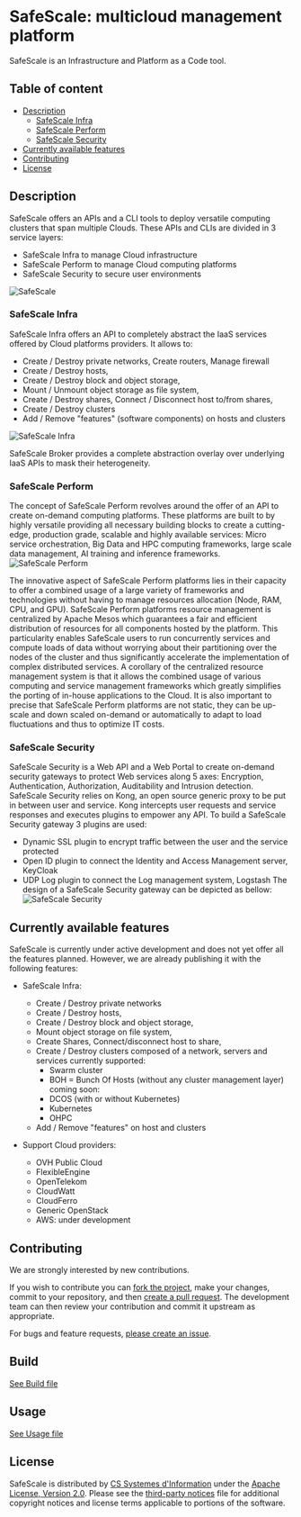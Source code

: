 # SafeScale: multicloud management platform

SafeScale is an Infrastructure and Platform as a Code tool.

## Table of content
  - [Description](#description)
    - [SafeScale Infra](#safescale-safescale)
    - [SafeScale Perform](#safescale-perform)
    - [SafeScale Security](#safescale-security)
  - [Currently available features](#currently-available-features)
  - [Contributing](#contributing)
  - [License](#license)

## Description
SafeScale offers an APIs and a CLI tools to deploy versatile computing clusters that span multiple Clouds. These APIs and CLIs are divided in 3 service layers:

- SafeScale Infra to manage Cloud infrastructure
- SafeScale Perform to manage Cloud computing platforms
- SafeScale Security to secure user environments

![SafeScale](doc/img/SafeScale.png "SafeScale")

### SafeScale Infra

SafeScale Infra offers an API to completely abstract the IaaS services offered by Cloud platforms providers.
It allows to:

- Create / Destroy private networks, Create routers, Manage firewall
- Create / Destroy hosts,
- Create / Destroy block and object storage,
- Mount / Unmount object storage as file system,
- Create / Destroy shares, Connect / Disconnect host to/from shares,
- Create / Destroy clusters
- Add / Remove "features" (software components) on hosts and clusters

![SafeScale Infra](doc/img/SafeScale_Infra.png "SafeScale Broker")

SafeScale Broker provides a complete abstraction overlay over underlying IaaS APIs to mask their heterogeneity.

### SafeScale Perform

The concept of SafeScale Perform revolves around the offer of an API to create on-demand computing platforms. These platforms are built to by highly versatile providing all necessary building blocks to create a cutting-edge, production grade, scalable and highly available services: Micro service orchestration, Big Data and HPC computing frameworks, large scale data management, AI training and inference frameworks.
![SafeScale Perform](doc/img/SafeScale_Perform.png "SafeScale Perform")

The innovative aspect of SafeScale Perform platforms lies in their capacity to offer a combined usage of a large variety of frameworks and technologies without having to manage resources allocation (Node, RAM, CPU, and GPU).
SafeScale Perform platforms resource management is centralized by Apache Mesos which guarantees a fair and efficient distribution of resources for all components hosted by the platform. This particularity enables SafeScale users to run concurrently services and compute loads of data without worrying about their partitioning over the nodes of the cluster and thus significantly accelerate the implementation of complex distributed services.
A corollary of the centralized resource management system is that it allows the combined usage of various computing and service management frameworks which greatly simplifies the porting of in-house applications to the Cloud.
It is also important to precise that SafeScale Perform platforms are not static, they can be up-scale and down scaled on-demand or automatically to adapt to load fluctuations and thus to optimize IT costs.

### SafeScale Security

SafeScale Security is a Web API and a Web Portal to create on-demand security gateways to protect Web services along 5 axes: Encryption, Authentication, Authorization, Auditability and Intrusion detection.
SafeScale Security relies on Kong, an open source generic proxy to be put in between user and service. Kong intercepts user requests and service responses and executes plugins to empower any API. To build a SafeScale Security gateway 3 plugins are used:
- Dynamic SSL plugin to encrypt traffic between the user and the service protected
- Open ID plugin to connect the Identity and Access Management server, KeyCloak
- UDP Log plugin to connect the Log management system, Logstash
The design of a SafeScale Security gateway can be depicted as bellow:
![SafeScale Security](doc/img/SafeScale_Security.png "SafeScale Security")

## Currently available features
SafeScale is currently under active development and does not yet offer all the features planned. However, we are already publishing it with the following features:

  - SafeScale Infra:
    - Create / Destroy private networks
    - Create / Destroy hosts,
    - Create / Destroy block and object storage,
    - Mount object storage on file system,
    - Create Shares, Connect/disconnect host to share,
    - Create / Destroy clusters composed of a network, servers and services
      currently supported:
        - Swarm cluster
        - BOH = Bunch Of Hosts (without any cluster management layer)
      coming soon:
        - DCOS (with or without Kubernetes)
        - Kubernetes
        - OHPC
    - Add / Remove "features" on host and clusters

 - Support Cloud providers:
    - OVH Public Cloud
    - FlexibleEngine
    - OpenTelekom
    - CloudWatt
    - CloudFerro
    - Generic OpenStack
    - AWS: under development


## Contributing

We are strongly interested by new contributions.

If you wish to contribute you can [fork the project](https://help.github.com/forking/), make your changes, commit to your repository, and then [create a pull request](https://help.github.com/articles/creating-a-pull-request-from-a-fork/). The development team can then review your contribution and commit it upstream as appropriate.

For bugs and feature requests, [please create an issue](../../issues/new).

## Build
  [See Build file](doc/build/BUILDING.md)

## Usage
  [See Usage file](doc/USAGE.md)

## License

SafeScale is distributed by [CS Systemes d'Information](http://www.c-s.fr) under the [Apache License, Version 2.0](LICENSE). Please see the [third-party notices](NOTICE) file for additional copyright notices and license terms applicable to portions of the software.